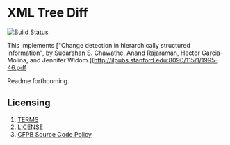 # XML Tree Diff

[![Build Status](https://travis-ci.org/cfpb/xtdiff.svg?branch=master)](https://travis-ci.org/cfpb/xtdiff)

This implements ["Change detection in hierarchically structured
information", by Sudarshan S. Chawathe, Anand Rajaraman, Hector
Garcia-Molina, and Jennifer Widom.](http://ilpubs.stanford.edu:8090/115/1/1995-46.pdf

Readme forthcoming.

## Licensing 
1. [TERMS](TERMS.md)
2. [LICENSE](LICENSE)
3. [CFPB Source Code Policy](https://github.com/cfpb/source-code-policy/)

